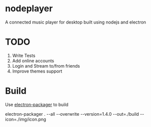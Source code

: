 # nodeplayer

A connected music player for desktop built using nodejs and electron

# TODO

1. Write Tests
2. Add online accounts
3. Login and Stream to/from friends
4. Improve themes support

# Build

Use <a href="https://github.com/electron-userland/electron-packager">electron-packager</a> to build

electron-packager . --all --overwrite --version=1.4.0 --out=./build --icon=./img/icon.png
